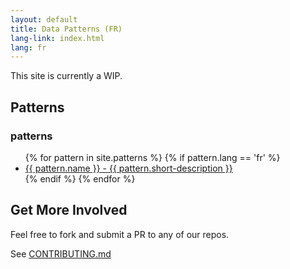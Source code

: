 ```yaml
---
layout: default
title: Data Patterns (FR)
lang-link: index.html
lang: fr
---
```


This site is currently a WIP.

## Patterns

<section class="panel panel-default">
    <div class="panel-heading">
        <h3 class="panel-title" id="patterns">patterns</h3>
    </div>
    <div class="panel-body">
        <ul class="colcount-md-3">
            {% for pattern in site.patterns %}
            {% if pattern.lang == 'fr' %}
            <li><a href="{{ pattern.url | relative_url }}">{{ pattern.name }} - {{ pattern.short-description }}</a></li>
            {% endif %}
            {% endfor %}
        </ul>
    </div>
</section>

## Get More Involved

Feel free to fork and submit a PR to any of our repos.

See [CONTRIBUTING.md](https://github.com/esdc-devcop/esdc-devcop.github.io/blob/master/CONTRIBUTING.md)

